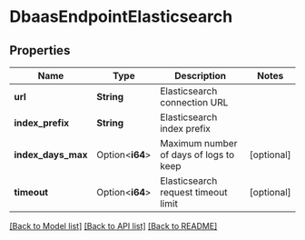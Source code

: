 # DbaasEndpointElasticsearch

## Properties

Name | Type | Description | Notes
------------ | ------------- | ------------- | -------------
**url** | **String** | Elasticsearch connection URL | 
**index_prefix** | **String** | Elasticsearch index prefix | 
**index_days_max** | Option<**i64**> | Maximum number of days of logs to keep | [optional]
**timeout** | Option<**i64**> | Elasticsearch request timeout limit | [optional]

[[Back to Model list]](../README.md#documentation-for-models) [[Back to API list]](../README.md#documentation-for-api-endpoints) [[Back to README]](../README.md)


